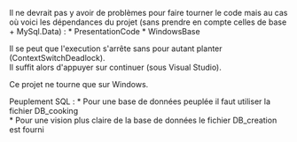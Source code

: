 Il ne devrait pas y avoir de problèmes pour faire tourner le code mais au cas où
voici les dépendances du projet (sans prendre en compte celles de base + MySql.Data)  :
	* PresentationCode
	* WindowsBase

Il se peut que l'execution s'arrête sans pour autant planter (ContextSwitchDeadlock).  
Il suffit alors d'appuyer sur continuer (sous Visual Studio).  
  
Ce projet ne tourne que sur Windows.

Peuplement SQL : 
 	* Pour une base de données peuplée il faut utiliser la fichier DB_cooking	
	* Pour une vision plus claire de la base de données le fichier DB_creation est fourni	
